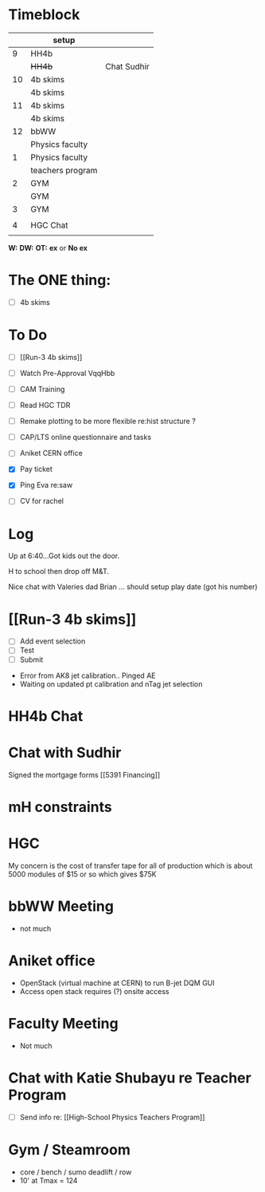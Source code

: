 # Timeblock

|     | setup            |             |
| --- | ---------------- | ----------- |
| 9   | HH4b             |             |
|     | ~~HH4b~~         | Chat Sudhir |
| 10  | 4b skims         |             |
|     | 4b skims         |             |
| 11  | 4b skims         |             |
|     | 4b skims         |             |
| 12  | bbWW             |             |
|     | Physics faculty  |             |
| 1   | Physics faculty  |             |
|     | teachers program |             |
| 2   | GYM              |             |
|     | GYM              |             |
| 3   | GYM              |             |
|     |                  |             |
| 4   | HGC Chat         |             |
|     |                  |             |

**W:**
**DW:**
**OT:**
**ex** or **No ex**

# The ONE thing: 
- [ ]  4b skims


# To Do
- [ ] [[Run-3 4b skims]]
- [ ]  Watch Pre-Approval VqqHbb
- [ ] CAM Training
- [ ] Read HGC TDR
- [ ] Remake plotting to be more flexible re:hist structure ? 
- [ ]  CAP/LTS online questionnaire and tasks
- [ ] Aniket CERN office
- [x] Pay ticket
- [x] Ping Eva re:saw
- [ ] CV for rachel


# Log

Up at 6:40...Got kids out the door. 

H to school then drop off M&T. 

Nice chat with Valeries dad Brian ... should setup play date (got his number)

# [[Run-3 4b skims]]
- [ ] Add event selection
- [ ] Test
- [ ] Submit
- Error from AK8 jet calibration.. Pinged AE
- Waiting on updated pt calibration and nTag jet selection

# HH4b Chat


# Chat with Sudhir


Signed the mortgage forms
[[5391 Financing]]

# mH constraints


# HGC
My concern is the cost of transfer tape for all of production which is about 5000 modules of $15 or so which gives $75K


# bbWW Meeting
- not much 

# Aniket office
- OpenStack (virtual machine at CERN) to run B-jet DQM GUI
- Access open stack requires (?)  onsite access 

# Faculty Meeting
- Not much

# Chat with Katie Shubayu re Teacher Program
- [ ] Send info re: [[High-School Physics Teachers Program]]

# Gym / Steamroom
- core / bench / sumo deadlift / row
- 10' at Tmax = 124

